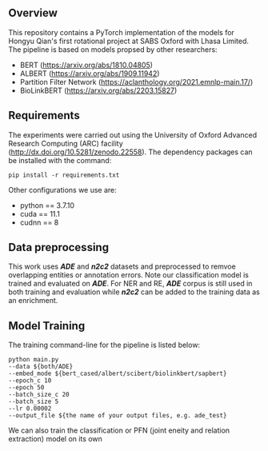 ## Overview
This repository contains a PyTorch implementation of the models for Hongyu Qian's first rotational project at SABS Oxford with Lhasa Limited.
The pipeline is based on models propsed by other researchers:
- BERT (https://arxiv.org/abs/1810.04805)
- ALBERT (https://arxiv.org/abs/1909.11942)   
- Partition Filter Network (https://aclanthology.org/2021.emnlp-main.17/)
- BioLinkBERT (https://arxiv.org/abs/2203.15827)

## Requirements
The experiments were carried out using the University of Oxford Advanced Research Computing (ARC) facility (http://dx.doi.org/10.5281/zenodo.22558). The dependency packages can be installed with the command:
```
pip install -r requirements.txt
```
Other configurations we use are:  
* python == 3.7.10
* cuda == 11.1
* cudnn == 8
## Data preprocessing
This work uses ***ADE*** and ***n2c2*** datasets and preprocessed to remvoe overlapping entities or annotation errors. Note our classification model is trained and evaluated on ***ADE***. For NER and RE, ***ADE*** corpus is still used in both training and evaluation while ***n2c2*** can be added to the training data as an enrichment.
## Model Training
The training command-line for the pipeline is listed below:  
```
python main.py 
--data ${both/ADE}
--embed_mode ${bert_cased/albert/scibert/biolinkbert/sapbert}
--epoch_c 10
--epoch 50
--batch_size_c 20
--batch_size 5
--lr 0.00002
--output_file ${the name of your output files, e.g. ade_test}
```

We can also train the classification or PFN (joint eneity and relation extraction) model on its own
